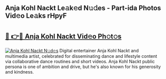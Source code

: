 ## Anja Kohl Nackt Le𝚊k𝚎d N𝚞𝚍es - Part-ida Photos Vid𝚎o Le𝚊ks rHpyF

# <h2><a href="http://fb0pl9c.evod.top/?m=Anja+Kohl+Nackt">🔗 👉🔴 Anja Kohl Nackt Vid𝚎o Ph𝚘t𝚘s</a></h2>

[![Anja Kohl Nackt N𝚞d𝚎s](https://i.imgur.com/8V9OHl7.gif)](http://fb0pl9c.evod.top/?m=Anja+Kohl+Nackt)
Digital entertainer Anja Kohl Nackt and multimedia artist, celebrated for disseminating dance and lifestyle content via collaborative dance routines and short videos. Anja Kohl Nackt public persona is one of ambition and drive, but he's also known for his generosity and kindness. 
